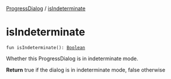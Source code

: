 [ProgressDialog](index.md) / [isIndeterminate](./is-indeterminate.md)

# isIndeterminate

`fun isIndeterminate(): `[`Boolean`](https://kotlinlang.org/api/latest/jvm/stdlib/kotlin/-boolean/index.html)

Whether this ProgressDialog is in indeterminate mode.

**Return**
true if the dialog is in indeterminate mode, false otherwise

